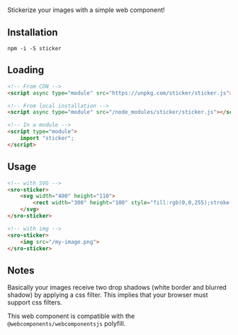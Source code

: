 # <sro-sticker>

Stickerize your images with a simple web component!

## Installation
```
npm -i -S sticker
```

## Loading
```html
<!-- From CDN -->
<script async type="module" src="https://unpkg.com/sticker/sticker.js"></script>

<!-- From local installation -->
<script async type="module" src="/node_modules/sticker/sticker.js"></script>

<!-- In a module -->
<script type="module">
    import "sticker";
</script>
```

## Usage
<!--
```
<custom-element-demo>
    <template>
        <link rel="import" href="stickerize.html">
    </template>
</custom-element-demo>
```
-->
```html
<!-- with SVG -->
<sro-sticker>
    <svg width="400" height="110">
        <rect width="300" height="100" style="fill:rgb(0,0,255);stroke-width:3;stroke:rgb(0,0,0)" />
    </svg>
</sro-sticker>

<!-- with img -->
<sro-sticker>
    <img src="/my-image.png">
</sro-sticker>
```

## Notes
Basically your images receive two drop shadows (white border and blurred shadow) by applying a css filter.
This implies that your browser must support css filters.

This web component is compatible with the `@webcomponents/webcomponentsjs` polyfill.
